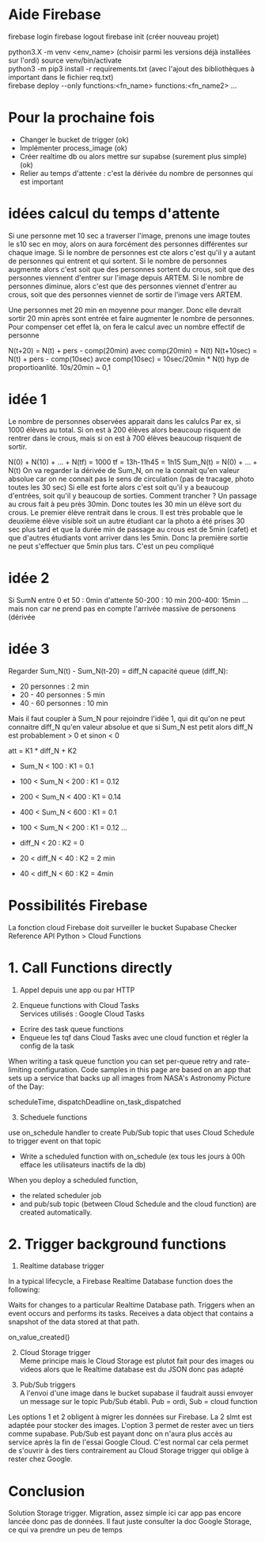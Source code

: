 # Aide Firebase

firebase login
firebase logout
firebase init (créer nouveau projet)

python3.X -m venv <env_name> (choisir parmi les versions déjà installées sur l'ordi)
source venv/bin/activate  
python3 -m pip3 install -r requirements.txt (avec l'ajout des bibliothèques à important dans le fichier req.txt)  
firebase deploy --only functions:<fn_name> functions:<fn_name2> ...

# Pour la prochaine fois

- Changer le bucket de trigger (ok)
- Implémenter process_image (ok)
- Créer realtime db ou alors mettre sur supabse (surement plus simple) (ok)
- Relier au temps d'attente : c'est la dérivée du nombre de personnes qui est important

# idées calcul du temps d'attente

Si une personne met 10 sec a traverser l'image, prenons une image toutes le s10 sec en moy, alors on aura forcément des personnes différentes sur chaque image. Si le nombre de personnes est cte alors c'est qu'il y a autant de personnes qui entrent et qui sortent. Si le nombre de personnes augmente alors c'est soit que des personnes sortent du crous, soit que des personnes viennent d'entrer sur l'image depuis ARTEM. Si le nombre de personnes diminue, alors c'est que des personnes viennet d'entrer au crous, soit que des personnes viennet de sortir de l'image vers ARTEM.

Une personnes met 20 min en moyenne pour manger. Donc elle devrait sortir 20 min après sont entrée et faire augmenter le nombre de personnes. Pour compenser cet effet là, on fera le calcul avec un nombre effectif de personne

N(t+20) = N(t) + pers - comp(20min) avec comp(20min) = N(t)
N(t+10sec) = N(t) + pers - comp(10sec) avce comp(10sec) = 10sec/20min \* N(t) hyp de proportioanlité. 10s/20min ~ 0,1

# idée 1

Le nombre de personnes observées apparait dans les calulcs
Par ex, si 1000 élèves au total. Si on est à 200 élèves alors beaucoup risquent de rentrer dans le crous, mais si on est à 700 élèves beaucoup risquent de sortir.

N(0) + N(10) + ... + N(tf) = 1000
tf = 13h-11h45 = 1h15
Sum_N(t) = N(0) + ... + N(t)
On va regarder la dérivée de Sum_N, on ne la connait qu'en valeur absolue car on ne connait pas le sens de circulation (pas de tracage, photo toutes les 30 sec)
Si elle est forte alors c'est soit qu'il y a beaucoup d'entrées, soit qu'il y beaucoup de sorties.
Comment trancher ?
Un passage au crous fait à peu près 30min. Donc toutes les 30 min un élève sort du crous. Le premier élève rentrait dans le crous. Il est très probable que le deuxième élève visible soit un autre étudiant car la photo a été prises 30 sec plus tard et que la durée min de passage au crous est de 5min (cafet) et que d'autres étudiants vont arriver dans les 5min. Donc la première sortie ne peut s'effectuer que 5min plus tars.
C'est un peu compliqué

# idée 2

Si SumN entre 0 et 50 : 0min d'attente
50-200 : 10 min
200-400: 15min
...
mais non car ne prend pas en compte l'arrivée massive de personens (dérivée

# idée 3

Regarder Sum_N(t) - Sum_N(t-20) = diff_N
capacité queue (diff_N):

- 20 personnes : 2 min
- 20 - 40 personnes : 5 min
- 40 - 60 personnes : 10 min

Mais il faut coupler à Sum_N pour rejoindre l'idée 1, qui dit qu'on ne peut connaitre diff_N qu'en valeur absolue et que si Sum_N est petit alors diff_N est probablement > 0 et sinon < 0

att = K1 \* diff_N + K2

- Sum_N < 100 : K1 = 0.1
- 100 < Sum_N < 200 : K1 = 0.12
- 200 < Sum_N < 400 : K1 = 0.14
- 400 < Sum_N < 600 : K1 = 0.1
- 100 < Sum_N < 200 : K1 = 0.12
  ...

- diff_N < 20 : K2 = 0
- 20 < diff_N < 40 : K2 = 2 min
- 40 < diff_N < 60 : K2 = 4min

# Possibilités Firebase

La fonction cloud Firebase doit surveiller le bucket Supabase
Checker Reference API Python > Cloud Functions

# 1. Call Functions directly

1. Appel depuis une app ou par HTTP

2. Enqueue functions with Cloud Tasks  
   Services utilisés : Google Cloud Tasks

- Ecrire des task queue functions
- Enqueue les tqf dans Cloud Tasks avec une cloud function et régler la config de la task

When writing a task queue function you can set per-queue retry and rate- limiting configuration. Code samples in this page are based on an app that sets up a service that backs up all images from NASA's Astronomy Picture of the Day:

scheduleTime, dispatchDeadline
on_task_dispatched

3. Scheduele functions

use on_schedule handler to create Pub/Sub topic that uses Cloud Schedule to trigger event on that topic

- Write a scheduled function with on_schedule (ex tous les jours à 00h efface les utilisateurs inactifs de la db)

When you deploy a scheduled function,

- the related scheduler job
- and pub/sub topic (between Cloud Schedule and the cloud function)
  are created automatically.

# 2. Trigger background functions

1. Realtime database trigger

In a typical lifecycle, a Firebase Realtime Database function does the following:

Waits for changes to a particular Realtime Database path.
Triggers when an event occurs and performs its tasks.
Receives a data object that contains a snapshot of the data stored at that path.

on_value_created()

2. Cloud Storage trigger  
   Meme principe mais le Cloud Storage est plutot fait pour des images ou videos alors que le Realtime database est du JSON donc pas adapté

3. Pub/Sub triggers  
   A l'envoi d'une image dans le bucket supabase il faudrait aussi envoyer un message sur le topic Pub/Sub établi. Pub = ordi, Sub = cloud function

Les options 1 et 2 obligent à migrer les données sur Firebase. La 2 slmt est adaptée pour stocker des images.
L'option 3 permet de rester avec un tiers comme supabase.
Pub/Sub est payant donc on n'aura plus accès au service après la fin de l'essai Google Cloud. C'est normal car cela permet de s'ouvrir à des tiers contrairement au Cloud Storage trigger qui oblige à rester chez Google.

# Conclusion

Solution Storage trigger.
Migration, assez simple ici car app pas encore lancée donc pas de données. Il faut juste consulter la doc Google Storage, ce qui va prendre un peu de temps
